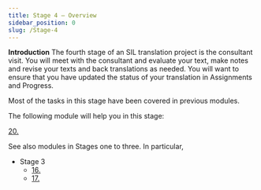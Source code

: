 ```yaml
---
title: Stage 4 – Overview
sidebar_position: 0
slug: /Stage-4
---
```




**Introduction**  The fourth stage of an SIL translation project is the consultant visit. You will meet with the consultant and evaluate your text, make notes and revise your texts and back translations as needed. You will want to ensure that you have updated the status of your translation in Assignments and Progress.


Most of the tasks in this stage have been covered in previous modules.


The following module will help you in this stage:


 [20.  ](/20.CT)


See also modules in Stages one to three. In particular,

- Stage 3
    - [16. ](/16.BT1)
    - [17. ](/17.BT2)
